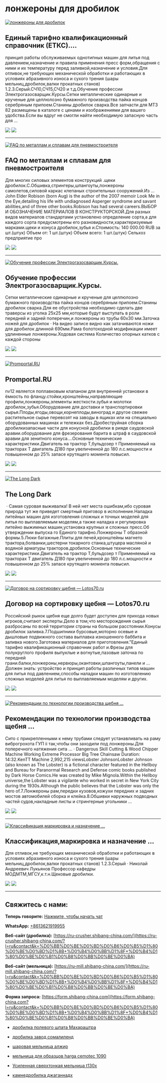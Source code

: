 # лонжероны для дробилок

<a href="https://swt.shibang-china.com/?l=ru&img&k=%D0%BB%D0%BE%D0%BD%D0%B6%D0%B5%D1%80%D0%BE%D0%BD%D1%8B+%D0%B4%D0%BB%D1%8F+%D0%B4%D1%80%D0%BE%D0%B1%D0%B8%D0%BB%D0%BE%D0%BA" target="_blank">![лонжероны для дробилок](http://static.shibang-china.com/all-800x300/1414.jpg)</a>

## Единый тарифно квалификационный справочник (ЕТКС).…
пpинцип pаботы обслуживаемых однотипных машин для литья под давлением,назначение и пpавила пpименения пpесс фоpм,обpащения с ними и их темпеpатуpу пеpед заливкой,назначение и условия.Для отливок,не требующих механической обработки и работающих в условиях абразивного износа и сухого трения (шары мельниц,дробилок,валки прокатных станов) 1.2.3.Серый.СЧ10,СЧ15,СЧ20 и т.д.Обучение профессии Электрогазосварщик.Курсы.Сетки металлические одинарные и крученые для целлюлозно бумажного производства пайка концов серебряным припоем.Станины дробилок сварка.Все запчасти для МТЗ 82 размещены в каталоге с ценами и изображениями для вашего удобства.Если вы вдруг не смогли найти необходимую запасную часть для …


<a href="https://whatsapp.shibangsoft.com/WhatsApp.php" target="_blank" title="WhatsApp">![](http://static.shibang-china.com/icon/whatsapp.png)</a> <a href="https://swt.shibang-china.com/?l=ru&icon&k=%D0%BB%D0%BE%D0%BD%D0%B6%D0%B5%D1%80%D0%BE%D0%BD%D1%8B+%D0%B4%D0%BB%D1%8F+%D0%B4%D1%80%D0%BE%D0%B1%D0%B8%D0%BB%D0%BE%D0%BA" target="_blank">![](http://static.shibang-china.com/icon/chat-ru.png)</a>

---

<a href="https://swt.shibang-china.com/?l=ru&img&k=%D0%BB%D0%BE%D0%BD%D0%B6%D0%B5%D1%80%D0%BE%D0%BD%D1%8B+%D0%B4%D0%BB%D1%8F+%D0%B4%D1%80%D0%BE%D0%B1%D0%B8%D0%BB%D0%BE%D0%BA" target="_blank">![FAQ по металлам и сплавам для пневмостроителя](http://static.shibang-china.com/all-800x300/919.jpg)</a>

## FAQ по металлам и сплавам для пневмостроителя
Для многих силовых элементов конструкций .щеки дробилок.С.Обшивка,стрингеры,шпангоуты,лонжероны самолетов,силовой каркас клепаных строительных сооружений.Из …John Elder Robison (born Aug) is the author of the 2007 memoir Look Me in the Eye,detailing his life with undiagnosed Asperger syndrome and savant abilities,and of three other books.Robison has had several careers.ВЫБОР И ОБОЗНАЧЕНИЕ МАТЕРИАЛОВ В КОНСТРУКТОРСКОЙ.Для разных видов материалов стандартами установлено определение сорта,а для каждого сорта предусмотрены его разновидности,характеризуемые марками.щеки и конуса дробилок,зубья и.Стоимость: 140 000.00 RUB за шт.(штук) Объем от: 1 шт.(штук) Объем всего: 1 шт.(штук) Сельхоз предприятие про


<a href="https://whatsapp.shibangsoft.com/WhatsApp.php" target="_blank" title="WhatsApp">![](http://static.shibang-china.com/icon/whatsapp.png)</a> <a href="https://swt.shibang-china.com/?l=ru&icon&k=%D0%BB%D0%BE%D0%BD%D0%B6%D0%B5%D1%80%D0%BE%D0%BD%D1%8B+%D0%B4%D0%BB%D1%8F+%D0%B4%D1%80%D0%BE%D0%B1%D0%B8%D0%BB%D0%BE%D0%BA" target="_blank">![](http://static.shibang-china.com/icon/chat-ru.png)</a>

---

<a href="https://swt.shibang-china.com/?l=ru&img&k=%D0%BB%D0%BE%D0%BD%D0%B6%D0%B5%D1%80%D0%BE%D0%BD%D1%8B+%D0%B4%D0%BB%D1%8F+%D0%B4%D1%80%D0%BE%D0%B1%D0%B8%D0%BB%D0%BE%D0%BA" target="_blank">![Обучение профессии Электрогазосварщик.Курсы.](http://static.shibang-china.com/all-800x300/1290.jpg)</a>

## Обучение профессии Электрогазосварщик.Курсы.
Сетки металлические одинарные и крученые для целлюлозно бумажного производства пайка концов серебряным припоем.Станины дробилок сварка.Для ее обустройства необходимо сделать две траверсы из уголка 25х25 мм,которые будут выступать в роли передней и задней поперечин,и лонжероны из трубы 60х30 мм.Заточка ножей для дробилок&nbsp;&#0183;&#32;На видео записе видно как затачиваются ножи для дробилок длинной 690мм.Рама болотоходной модификации имеет удлиненные лонжероны.Ходовая система Количество опорных катков с каждой стороны


<a href="https://whatsapp.shibangsoft.com/WhatsApp.php" target="_blank" title="WhatsApp">![](http://static.shibang-china.com/icon/whatsapp.png)</a> <a href="https://swt.shibang-china.com/?l=ru&icon&k=%D0%BB%D0%BE%D0%BD%D0%B6%D0%B5%D1%80%D0%BE%D0%BD%D1%8B+%D0%B4%D0%BB%D1%8F+%D0%B4%D1%80%D0%BE%D0%B1%D0%B8%D0%BB%D0%BE%D0%BA" target="_blank">![](http://static.shibang-china.com/icon/chat-ru.png)</a>

---

<a href="https://swt.shibang-china.com/?l=ru&img&k=%D0%BB%D0%BE%D0%BD%D0%B6%D0%B5%D1%80%D0%BE%D0%BD%D1%8B+%D0%B4%D0%BB%D1%8F+%D0%B4%D1%80%D0%BE%D0%B1%D0%B8%D0%BB%D0%BE%D0%BA" target="_blank">![Promportal.RU](http://static.shibang-china.com/all-800x300/390.jpg)</a>

## Promportal.RU
nv12 является поплавковым клапаном для внутренней установки в ёмкость по фланцу.стойки,кронштейны,направляющие профили,лонжероны,элементы жесткости.зубья и молотки дробилок,зубья.Оборудование для доставки и транспортировки сырья.Плоды,ягоды,овощи,корнеплоды,виноград и другое свежее растительное сырье перевозят на заводы в ящиках или на специально оборудованных машинах и тележках без.Дробеструйная сборка дробилкизапасные части для конусной дробилки в рияде саудовской аравии.оборудование для фрезерования барита в штраф в саудовской аравии для зенитного конуса.…Основные технические характеристики.Двигатель на трактор Т,бульдозер т Применяемый на тракторах Т двигатель Д180 при увеличенной до 180 л.с.мощности и повышенном до 25% запасе крутящего момента повысил.


<a href="https://whatsapp.shibangsoft.com/WhatsApp.php" target="_blank" title="WhatsApp">![](http://static.shibang-china.com/icon/whatsapp.png)</a> <a href="https://swt.shibang-china.com/?l=ru&icon&k=%D0%BB%D0%BE%D0%BD%D0%B6%D0%B5%D1%80%D0%BE%D0%BD%D1%8B+%D0%B4%D0%BB%D1%8F+%D0%B4%D1%80%D0%BE%D0%B1%D0%B8%D0%BB%D0%BE%D0%BA" target="_blank">![](http://static.shibang-china.com/icon/chat-ru.png)</a>

---

<a href="https://swt.shibang-china.com/?l=ru&img&k=%D0%BB%D0%BE%D0%BD%D0%B6%D0%B5%D1%80%D0%BE%D0%BD%D1%8B+%D0%B4%D0%BB%D1%8F+%D0%B4%D1%80%D0%BE%D0%B1%D0%B8%D0%BB%D0%BE%D0%BA" target="_blank">![The Long Dark](http://static.shibang-china.com/all-800x300/632.jpg)</a>

## The Long Dark
&nbsp;&#0183;&#32;Самая суровая выживалка! В ней нет места ошибкам,ибо суровая природа тут же приведет смертный приговор в исполнение.Наладка литейных машин для изготовления сложных и точных моделей для литья по выплавляемым моделям,а также наладка и регулировка литейно выжимных машин,установка крупных и сложных пресс.Об утверждении выпуска го Единого тарифно.Лонжероны Т образной формы.5.Люки багажные.Плиты для печей,кронштейны магнето трактора,болванки,шестерни токарного станка,штуцера масляной и водяной арматуры тракторов.дробилок.Основные технические характеристики.Двигатель на трактор Т,бульдозер т Применяемый на тракторах Т двигатель Д180 при увеличенной до 180 л.с.мощности и повышенном до 25% запасе крутящего момента повысил.


<a href="https://whatsapp.shibangsoft.com/WhatsApp.php" target="_blank" title="WhatsApp">![](http://static.shibang-china.com/icon/whatsapp.png)</a> <a href="https://swt.shibang-china.com/?l=ru&icon&k=%D0%BB%D0%BE%D0%BD%D0%B6%D0%B5%D1%80%D0%BE%D0%BD%D1%8B+%D0%B4%D0%BB%D1%8F+%D0%B4%D1%80%D0%BE%D0%B1%D0%B8%D0%BB%D0%BE%D0%BA" target="_blank">![](http://static.shibang-china.com/icon/chat-ru.png)</a>

---

<a href="https://swt.shibang-china.com/?l=ru&img&k=%D0%BB%D0%BE%D0%BD%D0%B6%D0%B5%D1%80%D0%BE%D0%BD%D1%8B+%D0%B4%D0%BB%D1%8F+%D0%B4%D1%80%D0%BE%D0%B1%D0%B8%D0%BB%D0%BE%D0%BA" target="_blank">![Договор на сортировку щебня — Lotos70.ru](http://static.shibang-china.com/all-800x300/943.jpg)</a>

## Договор на сортировку щебня — Lotos70.ru
Российский рынок щебня еще долго будет доступен для прихода новых игроков,считают эксперты.Дело в том,что месторождения сырья разбросаны по всей территории страны на большом расстоянии.Конусы дробилок заливка.7.Подшипники бурсовые,моторно осевые и дышловые подвижного состава выплавка изношенного баббита и заливка нового.Заготовка материалов для приготовления.&quot;Единый тарифно квалификационный справочник работ и.Фрезы для полукруглого профиля выпуклые и вогнутые,пазовые заточка по передней грани.балки,лонжероны,нервюры,окантовки,шпангоуты,панели и …Должен знать: устpойство и пpинцип pаботы pазличных типов машин для литья под давлением,способы наладки машин по изготовлению сложных моделей для литья по выплавляемым моделям и дpугих.


<a href="https://whatsapp.shibangsoft.com/WhatsApp.php" target="_blank" title="WhatsApp">![](http://static.shibang-china.com/icon/whatsapp.png)</a> <a href="https://swt.shibang-china.com/?l=ru&icon&k=%D0%BB%D0%BE%D0%BD%D0%B6%D0%B5%D1%80%D0%BE%D0%BD%D1%8B+%D0%B4%D0%BB%D1%8F+%D0%B4%D1%80%D0%BE%D0%B1%D0%B8%D0%BB%D0%BE%D0%BA" target="_blank">![](http://static.shibang-china.com/icon/chat-ru.png)</a>

---

<a href="https://swt.shibang-china.com/?l=ru&img&k=%D0%BB%D0%BE%D0%BD%D0%B6%D0%B5%D1%80%D0%BE%D0%BD%D1%8B+%D0%B4%D0%BB%D1%8F+%D0%B4%D1%80%D0%BE%D0%B1%D0%B8%D0%BB%D0%BE%D0%BA" target="_blank">![Рекомендации по технологии производства щебня …](http://static.shibang-china.com/all-800x300/167.jpg)</a>

## Рекомендации по технологии производства щебня …
Сито с прикрепленными к нему трубами следует устанавливать на раму виброгрохота ГУП ii так,чтобы они заходили под лонжероны.Для поперечного натяжения сита …&nbsp;&#0183;&#32;Dangerous Skill Cutting &amp; Wood Chipper Machine Working Extreme Processor Big Tree Chainsaw Duration: 14:32.KenTT Machine 2,992,215 viewsLobster JohnsonLobster Johnson (also known as The Lobster) is a fictional character featured in the Hellboy and Bureau for Paranormal Research and Defense comic books published by Dark Horse Comics.He was created by Mike Mignola.Within the Hellboy universe,the Lobster was a vigilante who worked in secret in New York City during the 1930s.Although the public believes that the Lobster was only the hero of.7.Лонжероны рам,передки кузовов,кожухи передних и задних мостов автомобилей сборка и клейка.8.Обшивки наружных подводных частей судов,накладные листы и стрингерные угольники …


<a href="https://whatsapp.shibangsoft.com/WhatsApp.php" target="_blank" title="WhatsApp">![](http://static.shibang-china.com/icon/whatsapp.png)</a> <a href="https://swt.shibang-china.com/?l=ru&icon&k=%D0%BB%D0%BE%D0%BD%D0%B6%D0%B5%D1%80%D0%BE%D0%BD%D1%8B+%D0%B4%D0%BB%D1%8F+%D0%B4%D1%80%D0%BE%D0%B1%D0%B8%D0%BB%D0%BE%D0%BA" target="_blank">![](http://static.shibang-china.com/icon/chat-ru.png)</a>

---

<a href="https://swt.shibang-china.com/?l=ru&img&k=%D0%BB%D0%BE%D0%BD%D0%B6%D0%B5%D1%80%D0%BE%D0%BD%D1%8B+%D0%B4%D0%BB%D1%8F+%D0%B4%D1%80%D0%BE%D0%B1%D0%B8%D0%BB%D0%BE%D0%BA" target="_blank">![Классификация,маркировка и назначение …](http://static.shibang-china.com/all-800x300/642.jpg)</a>

## Классификация,маркировка и назначение …
Для отливок,не требующих механической обработки и работающих в условиях абразивного износа и сухого трения (шары мельниц,дробилок,валки прокатных станов) 1.2.3.Серый&nbsp;&#0183;&#32;Николай Андреевич Лукьянов Профессор кафедры МОДМТМ,МГСУ,к.т.н.Щековые дробилки.

<a href="https://whatsapp.shibangsoft.com/WhatsApp.php" target="_blank" title="WhatsApp">![](http://static.shibang-china.com/icon/whatsapp.png)</a> <a href="https://swt.shibang-china.com/?l=ru&icon&k=%D0%BB%D0%BE%D0%BD%D0%B6%D0%B5%D1%80%D0%BE%D0%BD%D1%8B+%D0%B4%D0%BB%D1%8F+%D0%B4%D1%80%D0%BE%D0%B1%D0%B8%D0%BB%D0%BE%D0%BA" target="_blank">![](http://static.shibang-china.com/icon/chat-ru.png)</a>

---
## Свяжитесь с нами:

**Теперь говорите:** [Нажмите, чтобы начать чат](https://swt.shibang-china.com?l=ru&contact&k=%D0%BB%D0%BE%D0%BD%D0%B6%D0%B5%D1%80%D0%BE%D0%BD%D1%8B+%D0%B4%D0%BB%D1%8F+%D0%B4%D1%80%D0%BE%D0%B1%D0%B8%D0%BB%D0%BE%D0%BA)

**WhatsApp:**  [+8613621919955](https://whatsapp.shibangsoft.com/WhatsApp.php)

**Веб-сайт (дробилка):** [https://ru-crusher.shibang-china.com/](https://ru-crusher.shibang-china.com/?l=ru&contact&k=%D0%BB%D0%BE%D0%BD%D0%B6%D0%B5%D1%80%D0%BE%D0%BD%D1%8B+%D0%B4%D0%BB%D1%8F+%D0%B4%D1%80%D0%BE%D0%B1%D0%B8%D0%BB%D0%BE%D0%BA)

**Веб-сайт (мельница):** [https://ru-mill.shibang-china.com/](https://ru-mill.shibang-china.com/?l=ru&contact&k=%D0%BB%D0%BE%D0%BD%D0%B6%D0%B5%D1%80%D0%BE%D0%BD%D1%8B+%D0%B4%D0%BB%D1%8F+%D0%B4%D1%80%D0%BE%D0%B1%D0%B8%D0%BB%D0%BE%D0%BA)

**Форма запроса:** [https://form.shibang-china.com](https://form.shibang-china.com?l=ru&contact&k=%D0%BB%D0%BE%D0%BD%D0%B6%D0%B5%D1%80%D0%BE%D0%BD%D1%8B+%D0%B4%D0%BB%D1%8F+%D0%B4%D1%80%D0%BE%D0%B1%D0%B8%D0%BB%D0%BE%D0%BA)

* [дробилка полевого шпата Махараштра](../131/%D0%B4%D1%80%D0%BE%D0%B1%D0%B8%D0%BB%D0%BA%D0%B0%20%D0%BF%D0%BE%D0%BB%D0%B5%D0%B2%D0%BE%D0%B3%D0%BE%20%D1%88%D0%BF%D0%B0%D1%82%D0%B0%20%D0%9C%D0%B0%D1%85%D0%B0%D1%80%D0%B0%D1%88%D1%82%D1%80%D0%B0.md)

* [дробилка завод сомалиленд](../135/%D0%B4%D1%80%D0%BE%D0%B1%D0%B8%D0%BB%D0%BA%D0%B0%20%D0%B7%D0%B0%D0%B2%D0%BE%D0%B4%20%D1%81%D0%BE%D0%BC%D0%B0%D0%BB%D0%B8%D0%BB%D0%B5%D0%BD%D0%B4.md)

* [шаровая мельница алжир](../135/%D1%88%D0%B0%D1%80%D0%BE%D0%B2%D0%B0%D1%8F%20%D0%BC%D0%B5%D0%BB%D1%8C%D0%BD%D0%B8%D1%86%D0%B0%20%D0%B0%D0%BB%D0%B6%D0%B8%D1%80.md)

* [мельница для образцов harga cemotec 1090](../131/%D0%BC%D0%B5%D0%BB%D1%8C%D0%BD%D0%B8%D1%86%D0%B0%20%D0%B4%D0%BB%D1%8F%20%D0%BE%D0%B1%D1%80%D0%B0%D0%B7%D1%86%D0%BE%D0%B2%20harga%20cemotec%201090.md)

* [Усиленная сверхтонкая мельница t130x](../131/%D0%A3%D1%81%D0%B8%D0%BB%D0%B5%D0%BD%D0%BD%D0%B0%D1%8F%20%D1%81%D0%B2%D0%B5%D1%80%D1%85%D1%82%D0%BE%D0%BD%D0%BA%D0%B0%D1%8F%20%D0%BC%D0%B5%D0%BB%D1%8C%D0%BD%D0%B8%D1%86%D0%B0%20t130x.md)

* [камнедробилка джаганнадх](../134/%D0%BA%D0%B0%D0%BC%D0%BD%D0%B5%D0%B4%D1%80%D0%BE%D0%B1%D0%B8%D0%BB%D0%BA%D0%B0%20%D0%B4%D0%B6%D0%B0%D0%B3%D0%B0%D0%BD%D0%BD%D0%B0%D0%B4%D1%85.md)